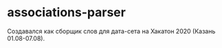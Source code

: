 # associations-parser
Создавался как сборщик слов для дата-сета на Хакатон 2020 (Казань 01.08-07.08).
